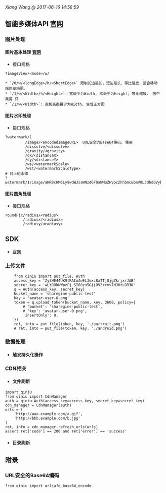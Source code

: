 *Xiang Wang @ 2017-06-16 14:58:59*


## 智能多媒体API [官网](https://developer.qiniu.com/dora)
### 图片处理
#### 图片基本处理 [官网](https://developer.qiniu.com/dora/manual/1279/basic-processing-images-imageview2)
* 接口规格
```
?imageView/<mode>/w/
```
    * `/0/w/<longEdge>/h/<ShortEdge>` 限制长边最长，短边最长，等比缩放，适合移动端的缩略图。
    * `/1/w/<Width>/h/<Height>`: 宽最少为Width, 高最少为Height, 等比缩放， 居中裁剪 只
    * `/1/w/<Width>`: 宽和高都最少为Width, 生成正方图

#### 图片水印处理
* 接口规格
```
?watermark/1
         /image/<encodedImageURL>  URL安全的Base64编码, 使用
         /dissolve/<dissolve>
         /gravity/<gravity>
         /dx/<distanceX>
         /dy/<distanceY>
         /ws/<watermarkScale>
         /wst/<watermarkScaleType>
# 对上的水印
?watermark/1/image/aHR0cHM6Ly9wdWJsaWNzdGF0aWMuZHVpc2hhbmcubmV0L3dhdGVybWFya19zbWFsbC5wbmc=/dissolve/70/
```

#### 图片圆角处理
* 接口规格
```
roundPic/radius/<radius>
        /radiusx/<radiusx>
        /radiusy/<radiusy>
```


## SDK
* [官网](https://developer.qiniu.com/kodo/sdk/1242/python#1)

### 上传文件
```
    from qiniu import put_file, Auth
    access_key = 'Zy3HE44UK9tRACuAeEL3mxc8aTTj0jgZkrjxrJAB'
    secret_key = 'wLXODkNWpzFj_SI60zu5GjjOVZzxmvlNJ0tLOR3K'
    q = Auth(access_key, secret_key)
    bucket_name = 'sharegine-public-test'
    key = 'avatar-user-0.png'
    token = q.upload_token(bucket_name, key, 3600, policy={
        # 'bucket': 'sharegine-public-test',
        # 'key': 'avatar-user-0.png',
        'insertOnly': 0,
    })
    ret, into = put_file(token, key, './portrait.png')
    # ret, into = put_file(token, key, './android.png')
```

### 数据处理

* #### 触发持久化操作

### CDN相关
* #### 文件刷新
```
import qiniu
from qiniu import CdnManager
auth = qiniu.Auth(access_key=access_key, secret_key=secret_key)
cdn_manager = CdnManager(auth)
urls = [
    'http://aaa.example.com/a.gif',
    'http://bbb.example.com/b.jpg'
]
ret, info = cdn_manager.refresh_urls(urls)
assert ret['code'] == 200 and ret['error'] == 'success'
```

* #### 目录刷新


## 附录
### URL安全的Base64编码
```
from qiniu import urlsafe_base64_encode
```

